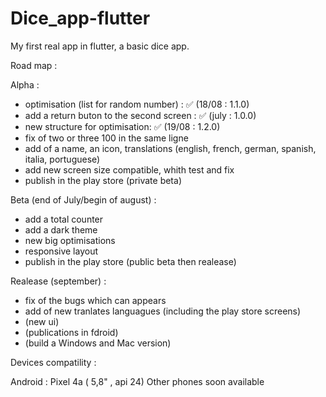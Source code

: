# Dice_app-flutter

My first real app in flutter, a basic dice app.

Road map :

Alpha :
- optimisation (list for random number) : ✅ (18/08 : 1.1.0)
- add a return buton to the second screen : ✅ (july : 1.0.0)
- new structure for optimisation: ✅ (19/08 : 1.2.0)
- fix of two or three 100 in the same ligne
- add of a name, an icon, translations (english, french, german, spanish, italia, portuguese)
- add new screen size compatible, whith test and fix
- publish in the play store (private beta)

Beta (end of July/begin of august) :
- add a total counter
- add a dark theme
- new big optimisations 
- responsive layout
- publish in the play store (public beta then realease)

Realease (september) :
- fix of the bugs which can appears
- add of new tranlates languagues (including the play store screens)
- (new ui)
- (publications in fdroid)
- (build a Windows and Mac version)

Devices compatility :

Android : 
Pixel 4a ( 5,8" , api 24)
Other phones soon available
